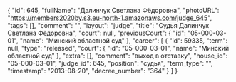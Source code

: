 {
    "id": 645,
    "fullName": "Далинчук Светлана Фёдоровна",
    "photoURL": "https://members2020by.s3.eu-north-1.amazonaws.com/judge_645",
    "tags": [],
    "comment": "",
    "layout": "judge",
    "title": "Судья Далинчук Светлана Фёдоровна",
    "court": null,
    "previousCourt": {
        "id": "05-000-03-01",
        "name": "Минский областной суд"
    },
    "career": [
        {
            "id": 59335,
            "term": null,
            "type": "released",
            "court": {
                "id": "05-000-03-01",
                "name": "Минский областной суд"
            },
            "extra": [],
            "comment": "выход в отставку",
            "house_id": "05-000-03-01",
            "judge_id": 645,
            "position": "судья",
            "term_type": "",
            "timestamp": "2013-08-20",
            "decree_number": "364"
        }
    ]
}
